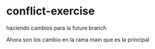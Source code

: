 # conflict-exercise
haciendo cambios para la future branch

Ahora son los cambio en la rama main que es la principal